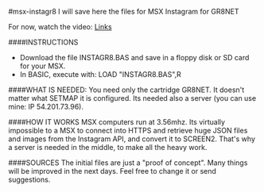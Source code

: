 #msx-instagr8
I will save here the files for MSX Instagram for GR8NET

For now, watch the video: 
[Links](https://www.youtube.com/watch?v=L-G7gzgepdA)

####INSTRUCTIONS
* Download the file INSTAGR8.BAS and save in a floppy disk or SD card for your MSX.
* In BASIC, execute with:
LOAD "INSTAGR8.BAS",R

####WHAT IS NEEDED:
You need only the cartridge GR8NET. It doesn't matter what SETMAP it is configured.
Its needed also a server (you can use mine: IP 54.201.73.96).

####HOW IT WORKS
MSX computers run at 3.56mhz. Its virtually impossible to a MSX to connect into HTTPS and retrieve huge JSON files and images from the Instagram API, and convert it to SCREEN2.
That's why a server is needed in the middle, to make all the heavy work.

####SOURCES
The initial files are just a "proof of concept". Many things will be improved in the next days. Feel free to change it or send suggestions.
